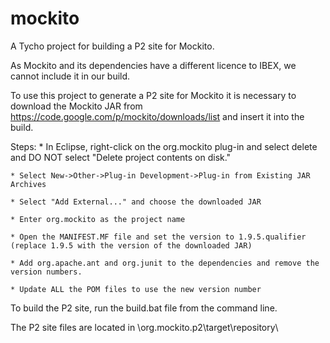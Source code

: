 # mockito
A Tycho project for building a P2 site for Mockito.

As Mockito and its dependencies have a different licence to IBEX, we cannot include it in our build.

To use this project to generate a P2 site for Mockito it is necessary to download the Mockito JAR from
https://code.google.com/p/mockito/downloads/list and insert it into the build.

Steps:
    * In Eclipse, right-click on the org.mockito plug-in and select delete and DO NOT select "Delete project contents on disk."
    
    * Select New->Other->Plug-in Development->Plug-in from Existing JAR Archives
    
    * Select "Add External..." and choose the downloaded JAR
    
    * Enter org.mockito as the project name
    
    * Open the MANIFEST.MF file and set the version to 1.9.5.qualifier (replace 1.9.5 with the version of the downloaded JAR)
    
    * Add org.apache.ant and org.junit to the dependencies and remove the version numbers.
    
    * Update ALL the POM files to use the new version number
    
To build the P2 site, run the build.bat file from the command line.

The P2 site files are located in \org.mockito.p2\target\repository\